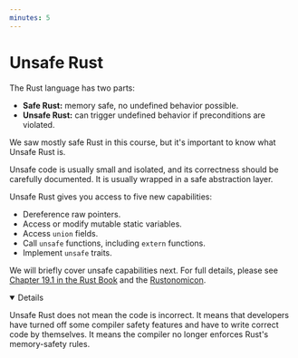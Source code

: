 ```yaml
---
minutes: 5
---
```


# Unsafe Rust

The Rust language has two parts:

- **Safe Rust:** memory safe, no undefined behavior possible.
- **Unsafe Rust:** can trigger undefined behavior if preconditions are violated.

We saw mostly safe Rust in this course, but it's important to know what Unsafe
Rust is.

Unsafe code is usually small and isolated, and its correctness should be
carefully documented. It is usually wrapped in a safe abstraction layer.

Unsafe Rust gives you access to five new capabilities:

- Dereference raw pointers.
- Access or modify mutable static variables.
- Access `union` fields.
- Call `unsafe` functions, including `extern` functions.
- Implement `unsafe` traits.

We will briefly cover unsafe capabilities next. For full details, please see
[Chapter 19.1 in the Rust Book](https://doc.rust-lang.org/book/ch19-01-unsafe-rust.html)
and the [Rustonomicon](https://doc.rust-lang.org/nomicon/).

<details open='true'>

Unsafe Rust does not mean the code is incorrect. It means that developers have
turned off some compiler safety features and have to write correct code by
themselves. It means the compiler no longer enforces Rust's memory-safety rules.

</details>
